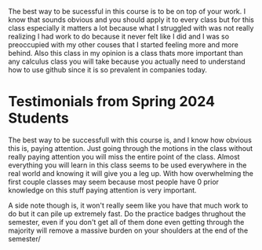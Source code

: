 The best way to be sucessful in this course is to be on top of your work. I know that sounds obvious and you should apply it to every class but for this class especially it matters a lot because what I struggled with was not really realizing I had work to do because it never felt like I did and I was so preoccupied with my other couses that I started feeling more and more behind. 
Also this class in my opinion is a class thats more important than any calculus class you will take because you actually need to understand how to use github since it is so prevalent in companies today.

# Testimonials from Spring 2024 Students

The best way to be successfull with this course is, and I know how obvious this is, paying attention. Just going through the motions in the class without really paying attention you will miss the entire point of the class. Almost everything you will learn in this class seems to be used everywhere in the real world and knowing it will give you a leg up. With how overwhelming the first couple classes may seem because most people have 0 prior knowledge on this stuff paying attention is very important.

A side note though is, it won't really seem like you have that much work to do but it can pile up extremely fast. Do the practice badges thrughout the semester, even if you don't get all of them done even getting through the majority will remove a massive burden on your shoulders at the end of the semester/
